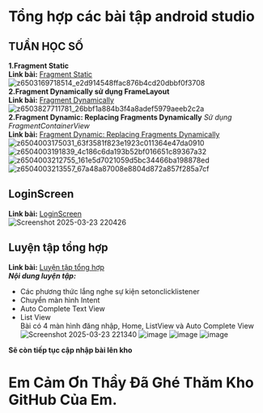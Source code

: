 # Tổng hợp các bài tập android studio
## TUẦN HỌC SỐ
**1.Fragment Static**  
**Link bài:** [Fragment Static](https://github.com/lthanhtung/63132783-AndroidProgramming/tree/main/Fragment_Static)  
![z6503169718514_e2d914548ffac876b4cd20dbbf0f3708](https://github.com/user-attachments/assets/df37ce5c-e02b-47c2-9ec0-eff339e66ad3)  
**2.Fragment Dynamically sử dụng FrameLayout**  
**Link bài:** [Fragment Dynamically](https://github.com/lthanhtung/63132783-AndroidProgramming/tree/main/Fragment_Dynamically)  
![z6503827711781_26bbf1a884b3f4a8adef5979aeeb2c2a](https://github.com/user-attachments/assets/cc4fd844-e379-4a49-9c77-edc5ef210377)  
**2.Fragment Dynamic: Replacing Fragments Dynamically**
_Sử dụng FragmentContainerView_  
**Link bài:** [Fragment Dynamic: Replacing Fragments Dynamically](https://github.com/lthanhtung/63132783-AndroidProgramming/tree/main/Replacing_Fragments_Dynamically)  
![z6504003175031_63f3581f823e1923c011364e47da0910](https://github.com/user-attachments/assets/9e442f94-6b4f-4568-930b-117cd704f94e)
![z6504003191839_4c186c6da193b52bf016651c89367a32](https://github.com/user-attachments/assets/d0b7b9e8-c07d-40b4-91b2-85a398f08570)
![z6504003212755_161e5d7021059d5bc34466ba198878ed](https://github.com/user-attachments/assets/c277b8c1-ed0e-410b-9ce1-4e32fc115cb0)
![z6504003213557_67a48a87008e8804d872a857f285a7cf](https://github.com/user-attachments/assets/72b40b0a-fe0c-4dcb-8948-994f7f578bb5)



## LoginScreen  
**Link bài:** [LoginScreen](https://github.com/lthanhtung/63132783-AndroidProgramming/tree/main/LoginScreen)  
![Screenshot 2025-03-23 220426](https://github.com/user-attachments/assets/23ade9c6-a115-4f88-9014-9f5c5ce7bc84)

## Luyện tập tổng hợp
**Link bài:** [Luyện tập tổng hợp](https://github.com/lthanhtung/63132783-AndroidProgramming/tree/main/Luyen_Tap_Tong_Hop)  
**_Nội dung luyện tập:_**
- Các phương thức lắng nghe sự kiện setonclicklistener
- Chuyển màn hình Intent
- Auto Complete Text View
- List View  
  Bài có 4 màn hình đăng nhập, Home, ListView và Auto Complete View  
![Screenshot 2025-03-23 221340](https://github.com/user-attachments/assets/704aa017-94ab-4362-bfa6-2114bd75a0ab)
![image](https://github.com/user-attachments/assets/bcc7ae36-d912-4c6d-a33e-40c414004883)
![image](https://github.com/user-attachments/assets/228ba484-a50b-4402-bad9-0a525327a85c)
![image](https://github.com/user-attachments/assets/494bf296-c9da-42d3-bad4-3d52ff0d488a)  

**Sẽ còn tiếp tục cập nhập bài lên kho**
# Em Cảm Ơn Thầy Đã Ghé Thăm Kho GitHub Của Em.





  



